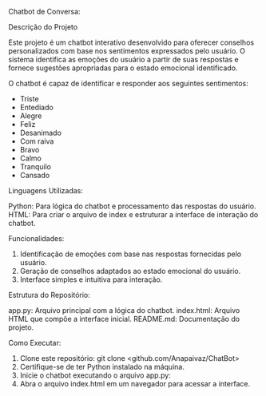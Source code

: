
Chatbot de Conversa:

Descrição do Projeto

Este projeto é um chatbot interativo desenvolvido para oferecer conselhos personalizados com base nos sentimentos expressados pelo usuário. O sistema identifica as emoções do usuário a partir de suas respostas e fornece sugestões apropriadas para o estado emocional identificado.


O chatbot é capaz de identificar e responder aos seguintes sentimentos:

- Triste 
- Entediado
- Alegre
- Feliz
- Desanimado
- Com raiva
- Bravo
- Calmo
- Tranquilo
- Cansado


Linguagens Utilizadas: 

Python: Para lógica do chatbot e processamento das respostas do usuário.
HTML: Para criar o arquivo de index e estruturar a interface de interação do chatbot.


Funcionalidades:

1. Identificação de emoções com base nas respostas fornecidas pelo usuário.
2. Geração de conselhos adaptados ao estado emocional do usuário.
3. Interface simples e intuitiva para interação.


Estrutura do Repositório:

app.py: Arquivo principal com a lógica do chatbot.
index.html: Arquivo HTML que compõe a interface inicial.
README.md: Documentação do projeto.


Como Executar:

1. Clone este repositório:
git clone <github.com/Anapaivaz/ChatBot>
2. Certifique-se de ter Python instalado na máquina.
3. Inicie o chatbot executando o arquivo app.py:
4. Abra o arquivo index.html em um navegador para acessar a interface.


